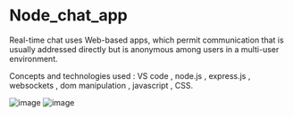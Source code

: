 # Node_chat_app

Real-time chat uses Web-based apps, which permit communication that is usually addressed directly but is anonymous among users in a multi-user environment.

Concepts and technologies used : VS code , node.js , express.js , websockets , dom manipulation , javascript , CSS.

![image](https://user-images.githubusercontent.com/46970931/197346827-d90cdf54-f19a-405e-bdd6-7f71ce97059b.png)
![image](https://user-images.githubusercontent.com/46970931/197346838-1d16555b-2a00-477a-bd01-7c631271caae.png)
